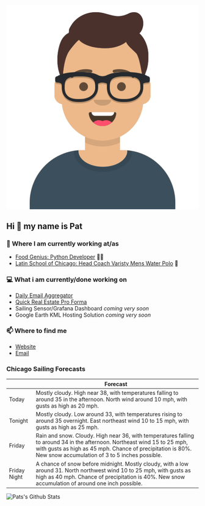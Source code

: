 [![Social banner for p-j-falconer](https://raw.githubusercontent.com/P-J-FALCONER/P-J-FALCONER/master/assets/avataaars.svg)](https://patfalconer.com/)
## Hi :wave: my name is Pat

### 💼 Where I am currently working at/as
- [Food Genius: Python Developer](https://getfoodgenius.com/) 🍔🐍
- [Latin School of Chicago: Head Coach Varisty Mens Water Polo](https://www.latinschool.org/) 🤽


### 💻 What i am currently/done working on
 - [Daily Email Aggregator](https://github.com/P-J-FALCONER/dott_daily_mail)
 - [Quick Real Estate Pro Forma](https://github.com/P-J-FALCONER/henry)
 - Sailing Sensor/Grafana Dashboard *coming very soon*
 - Google Earth KML Hosting Solution *coming very soon*

### 📫 Where to find me
 - [Website](https://patfalconer.com/)
 - [Email](mailto:patrick.j.falconer@gmail.com)


### Chicago Sailing Forecasts
|   | Forecast  |
|---|---|
| Today | Mostly cloudy. High near 38, with temperatures falling to around 35 in the afternoon. North wind around 10 mph, with gusts as high as 20 mph. |
| Tonight | Mostly cloudy. Low around 33, with temperatures rising to around 35 overnight. East northeast wind 10 to 15 mph, with gusts as high as 25 mph. |
| Friday | Rain and snow. Cloudy. High near 36, with temperatures falling to around 34 in the afternoon. Northeast wind 15 to 25 mph, with gusts as high as 45 mph. Chance of precipitation is 80%. New snow accumulation of 3 to 5 inches possible. |
| Friday Night | A chance of snow before midnight. Mostly cloudy, with a low around 31. North northwest wind 10 to 25 mph, with gusts as high as 40 mph. Chance of precipitation is 40%. New snow accumulation of around one inch possible. |

![Pats's Github Stats](https://github-readme-stats.vercel.app/api?username=p-j-falconer&show_icons=true&theme=radical)
